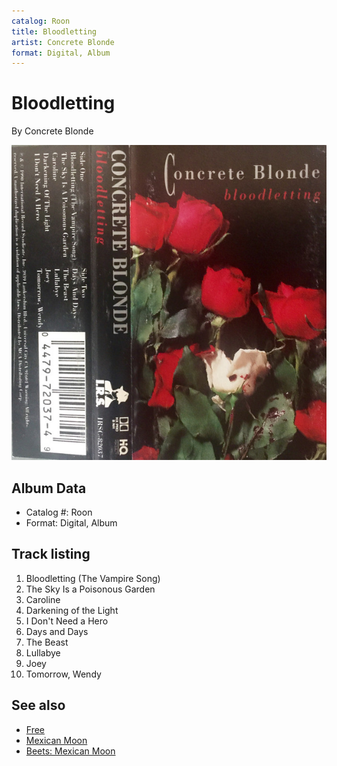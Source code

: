```yaml
---
catalog: Roon
title: Bloodletting
artist: Concrete Blonde
format: Digital, Album
---
```


# Bloodletting

By Concrete Blonde

![](../../assets/albumcovers/Concrete_Blonde-Bloodletting.png)

## Album Data

- Catalog #: Roon
- Format: Digital, Album


## Track listing


1. Bloodletting (The Vampire Song)
2. The Sky Is a Poisonous Garden
3. Caroline
4. Darkening of the Light
5. I Don't Need a Hero
6. Days and Days
7. The Beast
8. Lullabye
9. Joey
10. Tomorrow, Wendy


## See also

- [Free](Free.md)
- [Mexican Moon](Mexican_Moon.md)
- [Beets: Mexican Moon](../../Beets/Concrete_Blonde/Mexican_Moon.md)
